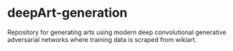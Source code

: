 # deepArt-generation
Repository for generating arts using modern  deep convolutional generative adversarial networks where training data is scraped from wikiart.
